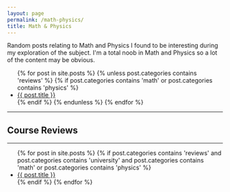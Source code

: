 ```yaml
---
layout: page
permalink: /math-physics/
title: Math & Physics
---
```

Random posts relating to Math and Physics I found to be interesting during my 
exploration of the subject. I'm a total noob in Math and Physics so a lot of 
the content may be obvious.

<ul>
{% for post in site.posts %}
{% unless post.categories contains 'reviews' %}
{% if post.categories contains 'math' or post.categories contains 'physics' %}
<li><a href = '../{{post.url}}'>{{ post.title }}</a></li>
{% endif %}
{% endunless %}
{% endfor %}
</ul>

---

## Course Reviews                                                               
                                                                                
---                                                                             
                                                                                
<ul>                                                                            
{% for post in site.posts %}                                                    
{% if post.categories contains 'reviews' and post.categories contains 'university' and post.categories contains 'math' or post.categories contains 'physics' %}
<li><a href = '..{{post.url}}'>{{ post.title }}</a></li>                        
{% endif %}                                                                     
{% endfor %}                                                                    
</ul>       
